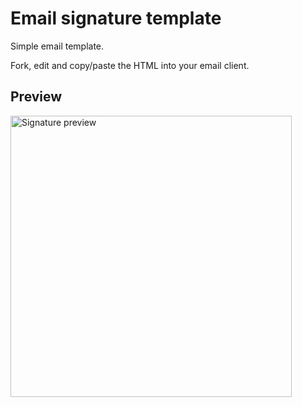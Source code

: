 # Email signature template

Simple email template.

Fork, edit and copy/paste the HTML into your email client.

## Preview

<img src="https://user-images.githubusercontent.com/1894680/77315793-75199c00-6d08-11ea-8457-dc8fbc03562d.png" alt="Signature preview" width="450"/>

